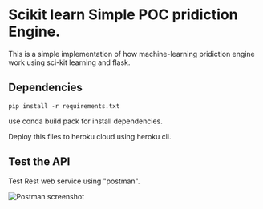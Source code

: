 # Scikit learn Simple POC pridiction Engine.

This is a simple implementation of how machine-learning pridiction engine work using sci-kit learning and flask.

## Dependencies

```
pip install -r requirements.txt
```

use conda build pack for install dependencies.

Deploy this files to heroku cloud using heroku cli.

## Test the API

Test Rest web service using "postman".

![Postman screenshot](../master/images-readme/api-sample.jpg?raw=true "Title")




